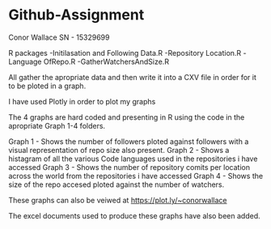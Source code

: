 # Github-Assignment

Conor Wallace 
SN - 15329699

R packages 
-Initilasation and Following Data.R
-Repository Location.R
-Language OfRepo.R
-GatherWatchersAndSize.R

All gather the apropriate data and then write it into a CXV file in order for it to be ploted in a graph.

I have used Plotly in order to plot my graphs

The 4 graphs are hard coded and presenting in R using the code in the apropriate Graph 1-4 folders.

Graph 1 - Shows the number of followers ploted against followers with a visual representation of repo size also present.
Graph 2 - Shows a histagram of all the various Code languages used in the repositories i have accessed
Graph 3 - Shows the number of repository comits per location across the world from the repositories i have accessed 
Graph 4 - Shows the size of the repo accesed ploted against the number of watchers.

These graphs can also be veiwed at https://plot.ly/~conorwallace

The excel documents used to produce these graphs have also been added.

